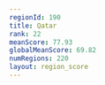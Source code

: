```yaml
---
regionId: 190
title: Qatar
rank: 22
meanScore: 77.93
globalMeanScore: 69.82
numRegions: 220
layout: region_score
---
```

